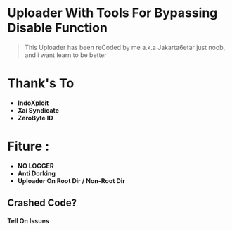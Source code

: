 # **Uploader With Tools For Bypassing Disable Function**

> This Uploader has been reCoded by me a.k.a Jakarta6etar
just noob, and i want learn to be better

# Thank's To

- **IndoXploit**
- **Xai Syndicate**
- **ZeroByte ID**

# Fiture :
- **NO LOGGER**
- **Anti Dorking**
- **Uploader On Root Dir / Non-Root Dir**

## Crashed Code?
#### Tell On Issues
